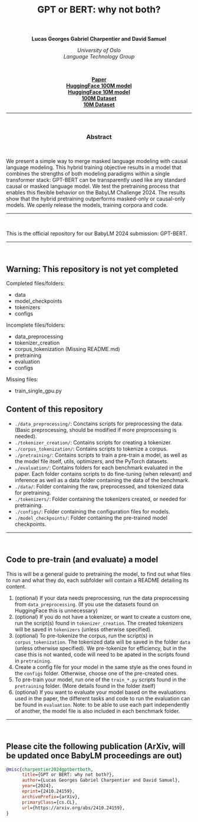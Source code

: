 <h2 align="center"><b><h3>GPT or BERT: why not both?</h3></b></h2><br>


<p align="center">
  <b>Lucas Georges Gabriel Charpentier and David Samuel</b>
</p>

<p align="center">
  <i>
    University of Oslo<br>
    Language Technology Group<br>
  </i>
</p>
<br>

<p align="center">
  <a href="https://arxiv.org/abs/2410.24159"><b>Paper</b></a><br>
  <a href="https://huggingface.co/ltg/gpt-bert-babylm-base"><b>HuggingFace 100M model</b></a><br>
  <a href="https://huggingface.co/ltg/gpt-bert-babylm-small"><b>HuggingFace 10M model</b></a><br>
  <a href="https://huggingface.co/datasets/ltg/babylm-2024-baby-cosmo-fine-100m"><b>100M Dataset</b></a><br>
  <a href="https://huggingface.co/datasets/ltg/babylm-2024-baby-cosmo-fine-10m"><b>10M Dataset</b></a>
</p>

_______

<br>

<h3 align="center"><b>Abstract</b></h3><br>

We present a simple way to merge masked language modeling with causal language modeling. This hybrid training objective results in a model that combines the strengths of both modeling paradigms within a single transformer stack: GPT-BERT can be transparently used like any standard causal or masked language model. We test the pretraining process that enables this flexible behavior on the BabyLM Challenge 2024. The results show that the hybrid pretraining outperforms masked-only or causal-only models. We openly release the models, training corpora and code. 

_______

<br>

This is the official repository for our BabyLM 2024 submission: GPT-BERT.

_______

<br>

## Warning: This repository is not yet completed
Completed files/folders:
- data
- model_checkpoints
- tokenizers
- configs

Incomplete files/folders:
- data_preprocessing
- tokenizer_creation
- corpus_tokenization (Missing README.md)
- pretraining
- evaluation
- configs

Missing files:
- train_single_gpu.py

## Content of this repository

- `./data_preprocessing/`: Conctains scripts for preprocessing the data. (Basic preprocessing, should be modified if more preprocessing is needed).
- `./tokenizer_creation/`: Contains scripts for creating a tokenizer.
- `./corpus_tokenization/`: Contains scripts to tokenize a corpus.
- `./pretraining/`: Contains scripts to train a pre-train a model, as well as the model file itself, utils, optimizers, and the PyTorch datasets.
- `./evaluation/`: Contains folders for each benchmark evaluated in the paper. Each folder contains scripts to do fine-tuning (when relevant) and inference as well as a data folder containing the data of the benchmark.
- `./data/`: Folder containing the raw, preprocessed, and tokenized data for pretraining.
- `./tokenizers/`: Folder containing the tokenizers created, or needed for pretraining.
- `./configs/`: Folder containing the configuration files for models.
- `./model_checkpoints/`: Folder containing the pre-trained model checkpoints.

_______

<br>

## Code to pre-train (and evaluate) a model

This is will be a general guide to pretraining the model, to find out what files to run and what they do, each subfolder will contain a README detailing its content.

1. (optional) If your data needs preprocessing, run the data preprocessing from `data_preprocessing`. (If you use the datasets found on HuggingFace this is unnecessary)
2. (optional) If you do not have a tokenizer, or want to create a custom one, run the script(s) found in `tokenizer_creation`. The created tokenizers will be saved in `tokenizers` (unless otherwise specified). 
3. (optional) To pre-tokenize the corpus, run the script(s) in `corpus_tokenization`. The tokenized data will be saved in the folder `data` (unless otherwise specified). We pre-tokenize for efficiency, but in the case this is not wanted, code will need to be apated in the scripts found in `pretraining`.
4. Create a config file for your model in the same style as the ones found in the `configs` folder. Otherwise, choose one of the pre-created ones.
6. To pre-train your model, run one of the `train_*.py` scripts found in the `pretraining` folder. (More details found in the folder itself)
7. (optional) If you want to evaluate your model based on the evaluations used in the paper, the different tasks and code to run the evaluation can be found in `evaluation`. Note: to be able to use each part independently of another, the model file is also included in each benchmark folder.
_______

<br>

## Please cite the following publication (ArXiv, will be updated once BabyLM proceedings are out)
```bibtex
@misc{charpentier2024gptbertboth,
      title={GPT or BERT: why not both?}, 
      author={Lucas Georges Gabriel Charpentier and David Samuel},
      year={2024},
      eprint={2410.24159},
      archivePrefix={arXiv},
      primaryClass={cs.CL},
      url={https://arxiv.org/abs/2410.24159}, 
}
```